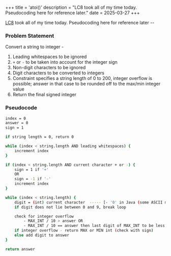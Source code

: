 +++
title = 'atoi()'
description = "LC8 took all of my time today. Pseudocoding here for reference later."
date = 2025-03-27
+++

[LC8](https://leetcode.com/problems/string-to-integer-atoi/) took all of my time today. Pseudocoding here for reference later --

### Problem Statement
Convert a string to integer - 
1. Leading whitespaces to be ignored
2. `+` or `-` to be taken into account for the integer sign
3. Non-digit characters to be ignored
4. Digit characters to be converted to integers
5. Constraint specifies a string length of 0 to 200, integer overflow is possible; answer in that case to be rounded off to the max/min integer value
6. Return the final signed integer

### Pseudocode
```sh
index = 0
answer = 0
sign = 1

if string length = 0, return 0

while (index < string.length AND leading whitespaces) {
    increment index
}

if (index < string.length AND current character + or -) {
    sign = 1 if '+' 
    OR
    sign = -1 if '-'
    increment index
}

while (index < string.length) {
    digit = (int) current character  ----- [- '0' in Java (some ASCII math)]
    if digit does not lie between 0 and 9, break loop

    check for integer overflow
        - MAX_INT / 10 > answer OR
        - MAX_INT / 10 == answer then last digit of MAX_INT to be less than current digit
    if integer overflow - return MAX or MIN int (check with sign)
    else add digit to answer
}

return answer

```
